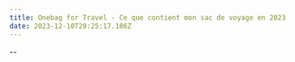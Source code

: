 ```yaml
---
title: Onebag for Travel - Ce que contient mon sac de voyage en 2023
date: 2023-12-10T20:25:17.186Z
---
```

--